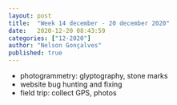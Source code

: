 ```yaml
---
layout: post
title:  "Week 14 december - 20 december 2020"
date:   2020-12-20 08:43:59
categories: ["12-2020"]
author: "Nelson Gonçalves"
published: true
---
```


* photogrammetry: glyptography, stone marks
* website bug hunting and fixing
* field trip: collect GPS, photos
